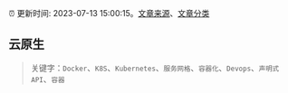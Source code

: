 :alarm_clock: 更新时间: 2023-07-13 15:00:15。[文章来源](/README.md)、[文章分类](/TAGS.md)

## 云原生


> 关键字：`Docker`、`K8S`、`Kubernetes`、`服务网格`、`容器化`、`Devops`、`声明式API`、`容器`



